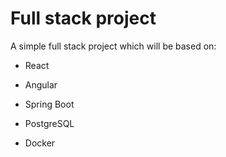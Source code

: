 # Full stack project

A simple full stack project which will be based on:

- React

- Angular

- Spring Boot

- PostgreSQL

- Docker
